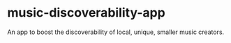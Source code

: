 # music-discoverability-app

An app to boost the discoverability of local, unique, smaller music creators.
